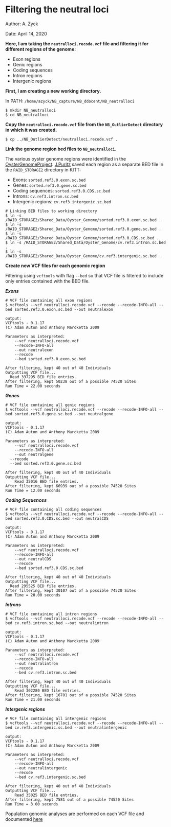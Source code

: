 # Filtering the neutral loci

Author: A. Zyck

Date: April 14, 2020

**Here, I am taking the `neutralloci.recode.vcf` file and filtering it for different regions of the genome:**
- Exon regions
- Genic regions
- Coding sequences
- Intron regions
- Intergenic regions

**First, I am creating a new working directory.**

In PATH: `/home/azyck/NB_capture/NB_ddocent/NB_neutralloci`

```
$ mkdir NB_neutralloci
$ cd NB_neutralloci
```

**Copy the `neutralloci.recode.vcf` file from the `NB_OutlierDetect` directory in which it was created.**

```
$ cp ../NB_OutlierDetect/neutralloci.recode.vcf .
```

**Link the genome region bed files to `NB_neutralloci`.**

The various oyster genome regions were identified in the [OysterGenomeProject](https://github.com/jpuritz/OysterGenomeProject). [J.Puritz](https://github.com/jpuritz) saved each region as a separate BED file in the `RAID_STORAGE2` directory in KITT:

- Exons: `sorted.ref3.0.exon.sc.bed`
- Genes: `sorted.ref3.0.gene.sc.bed`
- Coding sequences: `sorted.ref3.0.CDS.sc.bed`
- Introns: `cv.ref3.intron.sc.bed`
- Intergenic regions: `cv.ref3.intergenic.sc.bed`

```
# Linking BED files to working directory
$ ln -s /RAID_STORAGE2/Shared_Data/Oyster_Genome/sorted.ref3.0.exon.sc.bed .
$ ln -s /RAID_STORAGE2/Shared_Data/Oyster_Genome/sorted.ref3.0.gene.sc.bed .
$ ln -s /RAID_STORAGE2/Shared_Data/Oyster_Genome/sorted.ref3.0.CDS.sc.bed .
$ ln -s /RAID_STORAGE2/Shared_Data/Oyster_Genome/cv.ref3.intron.sc.bed .
$ ln -s /RAID_STORAGE2/Shared_Data/Oyster_Genome/cv.ref3.intergenic.sc.bed .
```

**Create new VCF files for each genomic region**

Filtering using `vcftools` with flag `--bed` so that VCF file is filtered to include only entries contained with the BED file.

**_Exons_**

```
# VCF file containing all exon regions
$ vcftools --vcf neutralloci.recode.vcf --recode --recode-INFO-all --bed sorted.ref3.0.exon.sc.bed --out neutralexon

output:
VCFtools - 0.1.17
(C) Adam Auton and Anthony Marcketta 2009

Parameters as interpreted:
	--vcf neutralloci.recode.vcf
	--recode-INFO-all
	--out neutralexon
	--recode
	--bed sorted.ref3.0.exon.sc.bed

After filtering, kept 40 out of 40 Individuals
Outputting VCF file...
  Read 337295 BED file entries.
After filtering, kept 50238 out of a possible 74520 Sites
Run Time = 22.00 seconds
```

**_Genes_**

```
# VCF file containing all genic regions
$ vcftools --vcf neutralloci.recode.vcf --recode --recode-INFO-all --bed sorted.ref3.0.gene.sc.bed --out neutralgene

output:
VCFtools - 0.1.17
(C) Adam Auton and Anthony Marcketta 2009

Parameters as interpreted:
	--vcf neutralloci.recode.vcf
	--recode-INFO-all
	--out neutralgene
  --recode
  --bed sorted.ref3.0.gene.sc.bed

After filtering, kept 40 out of 40 Individuals
Outputting VCF file...
	Read 35016 BED file entries.
After filtering, kept 66939 out of a possible 74520 Sites
Run Time = 12.00 seconds
```

**_Coding Sequences_**

```
# VCF file containing all coding sequences
$ vcftools --vcf neutralloci.recode.vcf --recode --recode-INFO-all --bed sorted.ref3.0.CDS.sc.bed --out neutralCDS

output:
VCFtools - 0.1.17
(C) Adam Auton and Anthony Marcketta 2009

Parameters as interpreted:
	--vcf neutralloci.recode.vcf
	--recode-INFO-all
	--out neutralCDS
	--recode
	--bed sorted.ref3.0.CDS.sc.bed

After filtering, kept 40 out of 40 Individuals
Outputting VCF file...
  Read 295525 BED file entries.
After filtering, kept 30107 out of a possible 74520 Sites
Run Time = 20.00 seconds
```

**_Introns_**

```
# VCF file containing all intron regions
$ vcftools --vcf neutralloci.recode.vcf --recode --recode-INFO-all --bed cv.ref3.intron.sc.bed --out neutralintron

output:
VCFtools - 0.1.17
(C) Adam Auton and Anthony Marcketta 2009

Parameters as interpreted:
	--vcf neutralloci.recode.vcf
	--recode-INFO-all
	--out neutralintron
	--recode
	--bed cv.ref3.intron.sc.bed

After filtering, kept 40 out of 40 Individuals
Outputting VCF file...
	Read 302280 BED file entries.
After filtering, kept 16701 out of a possible 74520 Sites
Run Time = 21.00 seconds
```

**_Intergenic regions_**

```
# VCF file containing all intergenic regions
$ vcftools --vcf neutralloci.recode.vcf --recode --recode-INFO-all --bed cv.ref3.intergenic.sc.bed --out neutralintergenic

output:
VCFtools - 0.1.17
(C) Adam Auton and Anthony Marcketta 2009

Parameters as interpreted:
	--vcf neutralloci.recode.vcf
	--recode-INFO-all
	--out neutralintergenic
	--recode
	--bed cv.ref3.intergenic.sc.bed

After filtering, kept 40 out of 40 Individuals
Outputting VCF file...
	Read 35025 BED file entries.
After filtering, kept 7581 out of a possible 74520 Sites
Run Time = 3.00 seconds
```

Population genomic analyses are performed on each VCF file and documented [here](https://github.com/amyzyck/EecSeq_NB_EasternOyster/tree/master/Analysis/PopGen_SeaGen_Analyses/NonHaplotigMasked_Genome/Neutral_SNPs/NB_PopGen_NeutralSNPs.Rmd)
